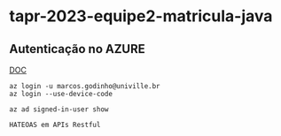 # tapr-2023-equipe2-matricula-java

## Autenticação no AZURE
[DOC](https://learn.microsoft.com/en-us/cli/azure/install-azure-cli-linux?pivots=apt)

```
az login -u marcos.godinho@univille.br
az login --use-device-code

az ad signed-in-user show

HATEOAS em APIs Restful
```